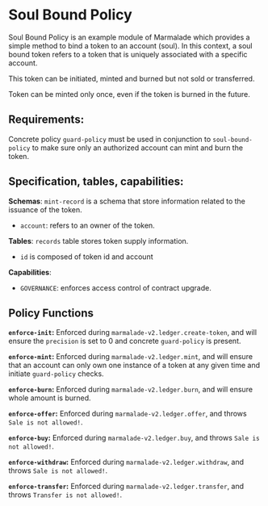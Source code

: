 
# Soul Bound Policy

Soul Bound Policy is an example module of Marmalade which provides a simple method to bind a token to an account (soul). In this context, a soul bound token refers to a token that is uniquely associated with a specific account.

This token can be initiated, minted and burned but not sold or transferred.

Token can be minted only once, even if the token is burned in the future.

## Requirements:

Concrete policy `guard-policy` must be used in conjunction to `soul-bound-policy` to make sure only an authorized account can mint and burn the token.

## Specification, tables, capabilities:

**Schemas**: `mint-record` is a schema that store information related to the issuance of the token.
  - `account`: refers to an owner of the token.

**Tables**: `records` table stores token supply information.
  - `id` is composed of token id and account

**Capabilities**:
 - `GOVERNANCE`: enforces access control of contract upgrade.

## Policy Functions

**`enforce-init`:** Enforced during `marmalade-v2.ledger.create-token`, and will ensure the `precision` is set to 0 and concrete `guard-policy` is present.

**`enforce-mint`:** Enforced during `marmalade-v2.ledger.mint`, and will ensure that an account can only own one instance of a token at any given time and initiate `guard-policy` checks.

**`enforce-burn`:** Enforced during `marmalade-v2.ledger.burn`, and will ensure whole amount is burned.

**`enforce-offer`:** Enforced during `marmalade-v2.ledger.offer`, and throws `Sale is not allowed!`.

**`enforce-buy`:** Enforced during `marmalade-v2.ledger.buy`, and throws `Sale is not allowed!`.

**`enforce-withdraw`:** Enforced during `marmalade-v2.ledger.withdraw`, and throws `Sale is not allowed!`.

**`enforce-transfer`:** Enforced during `marmalade-v2.ledger.transfer`, and throws `Transfer is not allowed!`.